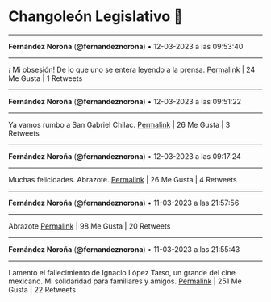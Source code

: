 # Changoleón Legislativo 🙈
*****
**Fernández Noroña** (**@fernandeznorona**) • 12-03-2023 a las 09:53:40
*****
¡ Mi obsesión! De lo que uno se entera leyendo a la prensa.
[Permalink](https://twitter.com/fernandeznorona/status/1634975963233816576) | 24 Me Gusta | 1 Retweets
*****
**Fernández Noroña** (**@fernandeznorona**) • 12-03-2023 a las 09:51:22
*****
Ya vamos rumbo a San Gabriel Chilac.
[Permalink](https://twitter.com/fernandeznorona/status/1634975383555825665) | 26 Me Gusta | 3 Retweets
*****
**Fernández Noroña** (**@fernandeznorona**) • 12-03-2023 a las 09:17:24
*****
Muchas felicidades. Abrazote.
[Permalink](https://twitter.com/fernandeznorona/status/1634966834008170498) | 26 Me Gusta | 4 Retweets
*****
**Fernández Noroña** (**@fernandeznorona**) • 11-03-2023 a las 21:57:56
*****
Abrazote
[Permalink](https://twitter.com/fernandeznorona/status/1634795841008418816) | 98 Me Gusta | 20 Retweets
*****
**Fernández Noroña** (**@fernandeznorona**) • 11-03-2023 a las 21:55:43
*****
Lamento el fallecimiento de Ignacio López Tarso, un grande del cine mexicano. Mi solidaridad para familiares y amigos.
[Permalink](https://twitter.com/fernandeznorona/status/1634795282822057985) | 251 Me Gusta | 22 Retweets